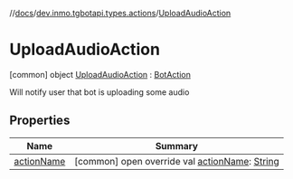 //[docs](../../../index.md)/[dev.inmo.tgbotapi.types.actions](../index.md)/[UploadAudioAction](index.md)



# UploadAudioAction  
 [common] object [UploadAudioAction](index.md) : [BotAction](../-bot-action/index.md)

Will notify user that bot is uploading some audio

   


## Properties  
  
|  Name |  Summary | 
|---|---|
| <a name="dev.inmo.tgbotapi.types.actions/UploadAudioAction/actionName/#/PointingToDeclaration/"></a>[actionName](action-name.md)| <a name="dev.inmo.tgbotapi.types.actions/UploadAudioAction/actionName/#/PointingToDeclaration/"></a> [common] open override val [actionName](action-name.md): [String](https://kotlinlang.org/api/latest/jvm/stdlib/kotlin/-string/index.html)   <br>|

